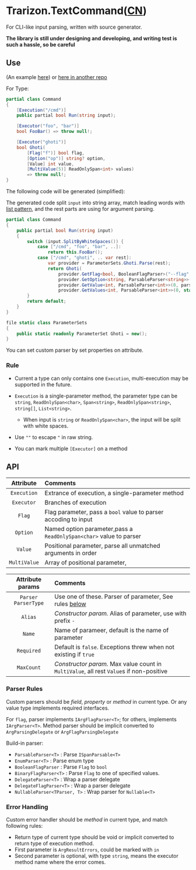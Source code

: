 # Trarizon.TextCommand([CN](./README.CN.md))

For CLI-like input parsing, written with source generator.

**The library is still under designing and developing, and writing test is such a hassle, so be careful**

## Use

(An example [here](./Trarizon.TextCommand.Tester/_Design.cs))
or [here in another repo](https://github.com/Trarizon/DeemoToolkit/blob/master/Trarizon.Toolkit.Deemo.Commands/Functions/ChartHandler.Execution.cs)

For Type:
``` csharp
partial class Command
{
    [Execution("/cmd")]
    public partial bool Run(string input);

    [Executor("foo", "bar")]
    bool FooBar() => throw null!;

    [Executor("ghoti")]
    bool Ghoti(
        [Flag("f")] bool flag,
        [Option("op")] string? option,
        [Value] int value,
        [MultiValue(5)] ReadOnlySpan<int> values)
        => throw null!;
}
```

The following code will be generated (simplified):

The generated code split `input` into string array, match leading words with [list pattern](https://learn.microsoft.com/zh-cn/dotnet/csharp/fundamentals/functional/pattern-matching#list-patterns), 
and the rest parts are using for argument parsing.
``` csharp
partial class Command
{
    public partial bool Run(string input)
    {
        switch (input.SplitByWhiteSpaces()) {
            case ["/cmd", "foo", "bar", ..]:
                return this.FooBar();
            case ["/cmd", "ghoti", .. var rest]:
                var provider = ParameterSets.Ghoti.Parse(rest);
                return Ghoti(
                    provider.GetFlag<bool, BooleanFlagParser>("--flag", parser: default),
                    provider.GetOption<string, ParsableParser<string>>("--option", parser: default, false),
                    provider.GetValue<int, ParsableParser<int>>(0, parser: default, null),
                    provider.GetValues<int, ParsableParser<int>>(0, stackalloc int[5], parser: default, "values", false));
        }
        return default;
    }
}

file static class ParameterSets
{
    public static readonly ParameterSet Ghoti = new();
}
```

You can set custom parser by set properties on attribute.

### Rule

- Current a type can only contains one `Execution`, multi-execution may be supported in the future.
- `Execution` is a single-parameter method, the parameter type can be `string`, `ReadOnlySpan<char>`, `Span<string>`, `ReadOnlySpan<string>`, `string[]`, `List<string>`.
    - When input is `string` or `ReadOnlySpan<char>`, the input will be split with white spaces.
- Use `""` to escape `"` in raw string.

- You can mark multiple `[Executor]` on a method

## API

Attribute|Comments
:-:|:--
`Execution`|Extrance of execution, a single-parameter method
`Executor`|Branches of execution
`Flag`|Flag parameter, pass a `bool` value to parser accoding to input
`Option`|Named option parameter,pass a `ReadOnlySpan<char>` value to parser
`Value`|Positional parameter, parse all unmatched arguments in order
`MultiValue`|Array of positional parameter, 

Attribute params|Comments
:-:|:--
`Parser`<br/>`ParserType`|Use one of these. Parser of parameter, See rules [below](#parser-rules)
`Alias`|*Constructor param.* Alias of parameter, use with prefix `-`
`Name`|Name of parameer, default is the name of parameter
`Required`|Default is `false`. Exceptions threw when not existing if `true`
`MaxCount`|*Constructor param.* Max value count in `MultiValue`, all rest `Value`s if non-positive

### Parser Rules

Custom parsers should be *field*, *property* or *method* in current type. Or any value type implements required interfaces.

For `flag`, parser implements `IArgFlagParser<T>`; for others, implements `IArgParser<T>`.
Method parser should be implicit converted to `ArgParsingDelegate` or `ArgFlagParsingDelegate`

Build-in parser:
- `ParsableParser<T>` : Parse `ISpanParsable<T>` 
- `EnumParser<T>` : Parse enum type
- `BooleanFlagParser` : Parse `Flag` to `bool`
- `BinaryFlagParser<T>` : Parse `Flag` to one of specified values.
- `DelegateParser<T>` : Wrap a parser delegate
- `DelegateFlagParser<T>` : Wrap a parser delegate
- `NullableParser<TParser, T>` : Wrap parser for `Nullable<T>`

### Error Handling

Custom error handler should be *method* in current type, and match following rules:
- Return type of current type should be void or implicit converted to return type of execution method.
- First parameter is `ArgResultErrors`, could be marked with `in`
- Second parameter is optional, with type `string`, means the executor method name where the error comes.
